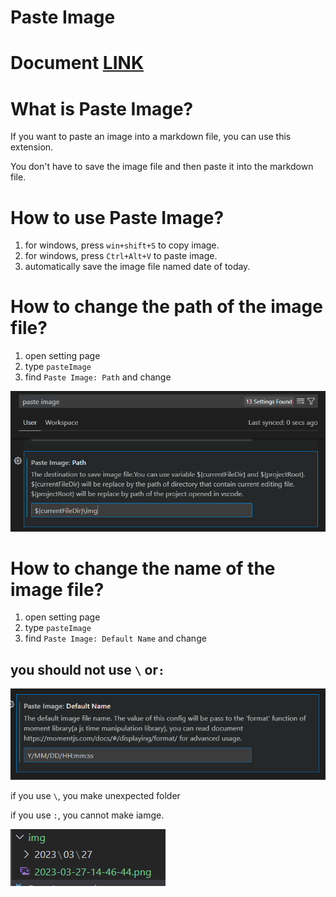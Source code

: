 # Paste Image

# Document [LINK](https://marketplace.visualstudio.com/items?itemName=mushan.vscode-paste-image)

# What is Paste Image?
If you want to paste an image into a markdown file, you can use this extension.

You don't have to save the image file and then paste it into the markdown file.

# How to use Paste Image?

1. for windows, press `win+shift+S` to copy image.
2. for windows, press `Ctrl+Alt+V` to paste image.
3. automatically save the image file named date of today.

# How to change the path of the image file?

1. open setting page
2. type `pasteImage`
3. find `Paste Image: Path` and change

![](img/2023-03-27-14-46-44.png)


# How to change the name of the image file?

1. open setting page
2. type `pasteImage`
3. find `Paste Image: Default Name` and change

## you should not use `\` or`:` 

![](img/2023-03-27-14-50-50.png)

if you use `\`, you make unexpected folder

if you use `:`, you cannot make iamge.

![](img/2023-03-27-14-49-54.png)